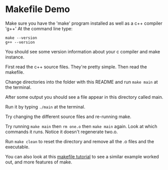 Makefile Demo
=================

Make sure you have the 'make' program installed as well as a c++ compiler 'g++'  At the command line type:

    make --version
    g++ --version

You should see some version information about your c compiler and make instance.

First read the c++ source files. They're pretty simple.  Then read the makefile.

Change directories into the folder with this README and run `make main` at the terminal.

After some output you should see a file appear in this directory called main.

Run it by typing `./main` at the terminal.

Try changing the different source files and re-running make.

Try running `make main` then `rm one.o` then `make main` again. Look at which commands it runs. Notice it doesn't regenerate two.o.

Run `make clean` to reset the directory and remove all the .o files and the executable.

You can also look at this [makefile tutorial](http://mrbook.org/tutorials/make/) to see a similar example worked out, and more features of make.

